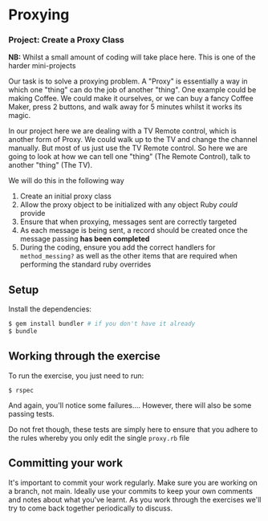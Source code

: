 # Proxying

### Project: Create a Proxy Class

**NB:** Whilst a small amount of coding will take place here. This is one of the harder mini-projects

Our task is to solve a proxying problem. A "Proxy" is essentially a way in which one "thing" can do the job
of another "thing". One example could be making Coffee. We could make it ourselves, or we can buy a fancy
Coffee Maker, press 2 buttons, and walk away for 5 minutes whilst it works its magic.

In our project here we are dealing with a TV Remote control, which is another form of Proxy. We could walk up
to the TV and change the channel manually. But most of us just use the TV Remote control. So here we are going
to look at how we can tell one "thing" (The Remote Control), talk to another "thing" (The TV).

We will do this in the following way

1. Create an initial proxy class
2. Allow the proxy object to be initialized with any object Ruby _could_ provide
3. Ensure that when proxying, messages sent are correctly targeted
4. As each message is being sent, a record should be created once the message passing **has been completed**
5. During the coding, ensure you add the correct handlers for `method_messing?` as well as the other items that
are required when performing the standard ruby overrides

## Setup

Install the dependencies:

```bash
$ gem install bundler # if you don't have it already
$ bundle
```

## Working through the exercise

To run the exercise, you just need to run:

```
$ rspec
```

And again, you'll notice some failures.... However, there will also be some passing tests.

Do not fret though, these tests are simply here to ensure that you adhere to the rules whereby you
only edit the single `proxy.rb` file

## Committing your work

It's important to commit your work regularly. Make sure you are working on a
branch, not main. Ideally use your commits to keep your own
comments and notes about what you've learnt. As you work through the exercises
we'll try to come back together periodically to discuss.
